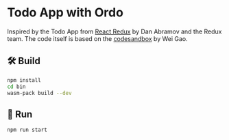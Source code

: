 # Todo App with Ordo

Inspired by the Todo App from [React Redux](https://react-redux.js.org/introduction/basic-tutorial) by Dan Abramov and the Redux team. The code itself is based on the [codesandbox](https://codesandbox.io/s/9on71rvnyo) by Wei Gao.

## 🛠️ Build

```bash
npm install
cd bin
wasm-pack build --dev
```

## 🚴 Run

```
npm run start
```